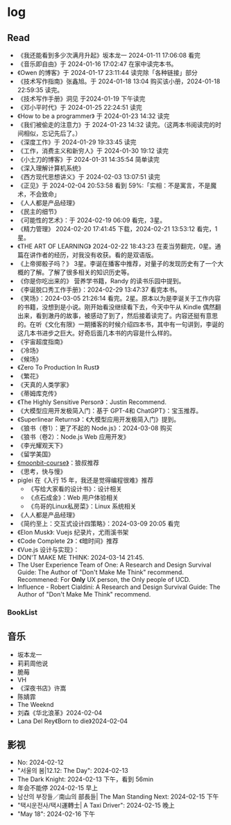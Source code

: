 # log

## Read

- 《我还能看到多少次满月升起》坂本龙一 2024-01-11 17:06:08 看完
- 《音乐即自由》于 2024-01-16 17:02:47 在家中读完本书。
- 《Owen 的博客》于 2024-01-17 23:11:44 读完除「各种链接」部分
- 《技术写作指南》张鑫旭。于 2024-01-18 13:04 购买该小册，2024-01-18 22:59:35 读完。
- 《技术写作手册》洞见 于2024-01-19 下午读完
- 《邓小平时代》于 2024-01-25 22:24:51 读完
- 《How to be a programmer》 于 2024-01-23 14:32 读完
- 《我们被偷走的注意力》于 2024-01-23 14:32 读完。（这两本书阅读完的时间相似，忘记先后了。）
- 《深度工作》于 2024-01-29 19:33:45 读完
- 《工作，消费主义和新穷人》于 2024-01-30 19:12 读完
- 《小土刀的博客》于 2024-01-31 14:35:54 简单读完
- 《深入理解计算机系统》
- 《西方现代思想讲义》于 2024-02-03 13:07:51 读完  
- 《正见》于 2024-02-04 20:53:58 看到 59%:「实相：不是寓言，不是魔术，不会致命」
- 《人人都是产品经理》
- 《民主的细节》
- 《可能性的艺术》：于 2024-02-19 06:09 看完，3星。
- 《精力管理》 2024-02-20 17:41:45 下载，2024-02-21 13:53:12 看完，1星。
- 《THE ART OF LEARNING》 2024-02-22 18:43:23 在麦当劳翻完，0星。通篇在讲作者的经历，对我没有收获。看的是双语版。
- 《上帝掷骰子吗？》 3星。李诞在播客中推荐，对量子的发现历史有了一个大概的了解。了解了很多相关的知识历史等。
- 《你是你吃出来的》 营养学书籍，Randy 的读书乐园中提到。
- 《李诞脱口秀工作手册》：2024-02-29 13:47:37 看完本书。
- 《笑场》：2024-03-05 21:26:14 看完。2星。原本以为是李诞关于工作内容的书籍，没想到是小说。刚开始看没继续看下去，今天中午从 Kindle 偶然翻出来，看到澈丹的故事，被感动了到了，然后接着读完了。内容还挺有意思的。在听《文化有限》一期播客的时候介绍四本书，其中有一句讲到，李诞的这几本书进步之巨大。好奇后面几本书的内容是什么样的。
- 《宇宙超度指南》
- 《冷场》
- 《候场》
- 《Zero To Production In Rust》
- 《繁花》
- 《天真的人类学家》
- 《蒂姆库克传》
- 《The Highly Sensitive Person》：Justin Recommend.
- 《大模型应用开发极简入门：基于 GPT-4和 ChatGPT》：宝玉推荐。
- 《Superlinear Returns》：《大模型应用开发极简入门》提到。
- 《狼书（卷1）：更了不起的 Node.js》：2024-03-08 购买
- 《狼书（卷2）：Node.js Web 应用开发》
- 《李光耀观天下》
- 《留学美国》
- [《moonbit-course》](https://github.com/moonbitlang/moonbit-course/tree/main)：狼叔推荐
- 《思考，快与慢》
- piglei 在《入行 15 年，我还是觉得编程很难》推荐
  - 《写给大家看的设计书》：设计相关
  - 《点石成金》：Web 用户体验相关
  - 《鸟哥的Linux私房菜》：Linux 系统相关
- 《人人都是产品经理》
- 《简约至上：交互式设计四策略》：2024-03-09 20:05 看完
- 《Elon Musk》: Vuejs 纪录片，尤雨溪书架
- 《Code Complete 2》：《暗时间》推荐
- 《Vue.js 设计与实现》：
- DON'T MAKE ME THINK: 2024-03-14 21:45.
- The User Experience Team of One: A Research and Design Survival Guide: The Author of "Don't Make Me Think" recommend. Recommened: For **Only** UX person, the Only people of UCD. 
- Influence - Robert Cialdini:  A Research and Design Survival Guide: The Author of "Don't Make Me Think" recommend. 

### BookList

## 音乐

- 坂本龙一
- 莉莉周他说
- 脆莓
- VH
- 《深夜书店》许嵩
- 陈婧霏
- The Weeknd
- 刘森《华北浪革》2024-02-04
- Lana Del Rey《Born to die》2024-02-04

## 影视
- No: 2024-02-12
- "서울의 봄|12.12: The Day": 2024-02-13
- The Dark Knight: 2024-02-13 下午，看到 56min
- 年会不能停 2024-02-15 早上
- 남산의 부장들／南山의 部長들| The Man Standing Next: 2024-02-15 下午
- "택시운전사/택시運轉士| A Taxi Driver": 2024-02-15 晚上
- "May 18": 2024-02-16 下午
